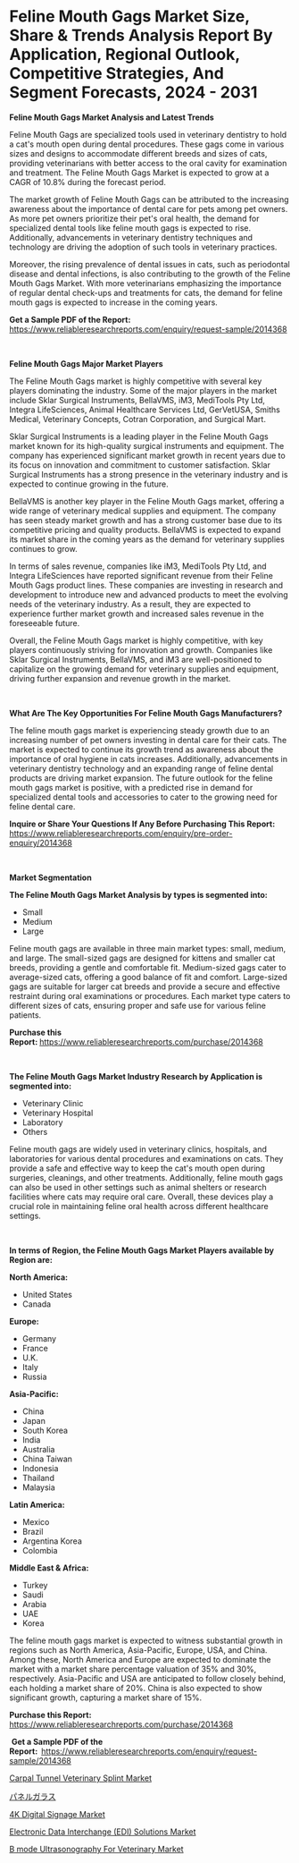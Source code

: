 <p><h1>Feline Mouth Gags Market Size, Share & Trends Analysis Report By Application, Regional Outlook, Competitive Strategies, And Segment Forecasts, 2024 - 2031</h1></p><p><strong>Feline Mouth Gags Market Analysis and Latest Trends</strong></p>
<p><p>Feline Mouth Gags are specialized tools used in veterinary dentistry to hold a cat's mouth open during dental procedures. These gags come in various sizes and designs to accommodate different breeds and sizes of cats, providing veterinarians with better access to the oral cavity for examination and treatment. The Feline Mouth Gags Market is expected to grow at a CAGR of 10.8% during the forecast period.</p><p>The market growth of Feline Mouth Gags can be attributed to the increasing awareness about the importance of dental care for pets among pet owners. As more pet owners prioritize their pet's oral health, the demand for specialized dental tools like feline mouth gags is expected to rise. Additionally, advancements in veterinary dentistry techniques and technology are driving the adoption of such tools in veterinary practices.</p><p>Moreover, the rising prevalence of dental issues in cats, such as periodontal disease and dental infections, is also contributing to the growth of the Feline Mouth Gags Market. With more veterinarians emphasizing the importance of regular dental check-ups and treatments for cats, the demand for feline mouth gags is expected to increase in the coming years.</p></p>
<p><strong>Get a Sample PDF of the Report:&nbsp;</strong> <a href="https://www.reliableresearchreports.com/enquiry/request-sample/2014368">https://www.reliableresearchreports.com/enquiry/request-sample/2014368</a></p>
<p>&nbsp;</p>
<p><strong>Feline Mouth Gags Major Market Players</strong></p>
<p><p>The Feline Mouth Gags market is highly competitive with several key players dominating the industry. Some of the major players in the market include Sklar Surgical Instruments, BellaVMS, iM3, MediTools Pty Ltd, Integra LifeSciences, Animal Healthcare Services Ltd, GerVetUSA, Smiths Medical, Veterinary Concepts, Cotran Corporation, and Surgical Mart.</p><p>Sklar Surgical Instruments is a leading player in the Feline Mouth Gags market known for its high-quality surgical instruments and equipment. The company has experienced significant market growth in recent years due to its focus on innovation and commitment to customer satisfaction. Sklar Surgical Instruments has a strong presence in the veterinary industry and is expected to continue growing in the future.</p><p>BellaVMS is another key player in the Feline Mouth Gags market, offering a wide range of veterinary medical supplies and equipment. The company has seen steady market growth and has a strong customer base due to its competitive pricing and quality products. BellaVMS is expected to expand its market share in the coming years as the demand for veterinary supplies continues to grow.</p><p>In terms of sales revenue, companies like iM3, MediTools Pty Ltd, and Integra LifeSciences have reported significant revenue from their Feline Mouth Gags product lines. These companies are investing in research and development to introduce new and advanced products to meet the evolving needs of the veterinary industry. As a result, they are expected to experience further market growth and increased sales revenue in the foreseeable future.</p><p>Overall, the Feline Mouth Gags market is highly competitive, with key players continuously striving for innovation and growth. Companies like Sklar Surgical Instruments, BellaVMS, and iM3 are well-positioned to capitalize on the growing demand for veterinary supplies and equipment, driving further expansion and revenue growth in the market.</p></p>
<p>&nbsp;</p>
<p><strong>What Are The Key Opportunities For Feline Mouth Gags Manufacturers?</strong></p>
<p><p>The feline mouth gags market is experiencing steady growth due to an increasing number of pet owners investing in dental care for their cats. The market is expected to continue its growth trend as awareness about the importance of oral hygiene in cats increases. Additionally, advancements in veterinary dentistry technology and an expanding range of feline dental products are driving market expansion. The future outlook for the feline mouth gags market is positive, with a predicted rise in demand for specialized dental tools and accessories to cater to the growing need for feline dental care.</p></p>
<p><strong>Inquire or Share Your Questions If Any Before Purchasing This Report:</strong> <a href="https://www.reliableresearchreports.com/enquiry/pre-order-enquiry/2014368">https://www.reliableresearchreports.com/enquiry/pre-order-enquiry/2014368</a></p>
<p>&nbsp;</p>
<p><strong>Market Segmentation</strong></p>
<p><strong>The Feline Mouth Gags Market Analysis by types is segmented into:</strong></p>
<p><ul><li>Small</li><li>Medium</li><li>Large</li></ul></p>
<p><p>Feline mouth gags are available in three main market types: small, medium, and large. The small-sized gags are designed for kittens and smaller cat breeds, providing a gentle and comfortable fit. Medium-sized gags cater to average-sized cats, offering a good balance of fit and comfort. Large-sized gags are suitable for larger cat breeds and provide a secure and effective restraint during oral examinations or procedures. Each market type caters to different sizes of cats, ensuring proper and safe use for various feline patients.</p></p>
<p><strong>Purchase this Report:&nbsp;</strong><a href="https://www.reliableresearchreports.com/purchase/2014368">https://www.reliableresearchreports.com/purchase/2014368</a></p>
<p>&nbsp;</p>
<p><strong>The Feline Mouth Gags Market Industry Research by Application is segmented into:</strong></p>
<p><ul><li>Veterinary Clinic</li><li>Veterinary Hospital</li><li>Laboratory</li><li>Others</li></ul></p>
<p><p>Feline mouth gags are widely used in veterinary clinics, hospitals, and laboratories for various dental procedures and examinations on cats. They provide a safe and effective way to keep the cat's mouth open during surgeries, cleanings, and other treatments. Additionally, feline mouth gags can also be used in other settings such as animal shelters or research facilities where cats may require oral care. Overall, these devices play a crucial role in maintaining feline oral health across different healthcare settings.</p></p>
<p>&nbsp;</p>
<p><strong>In terms of Region, the Feline Mouth Gags Market Players available by Region are:</strong></p>
<p>
    <p> <strong> North America: </strong>
        <ul>
            <li>United States</li>
            <li>Canada</li>
        </ul>
        </p> 
    <p> <strong> Europe: </strong>
        <ul>
            <li>Germany</li>
            <li>France</li>
            <li>U.K.</li>
            <li>Italy</li>
            <li>Russia</li>
        </ul>
        </p> 
    <p> <strong> Asia-Pacific: </strong>
        <ul>
            <li>China</li>
            <li>Japan</li>
            <li>South Korea</li>
            <li>India</li>
            <li>Australia</li>
            <li>China Taiwan</li>
            <li>Indonesia</li>
            <li>Thailand</li>
            <li>Malaysia</li>
        </ul>
        </p> 
    <p> <strong> Latin America: </strong>
        <ul>
            <li>Mexico</li>
            <li>Brazil</li>
            <li>Argentina Korea</li>
            <li>Colombia</li>
        </ul>
        </p> 
    <p> <strong> Middle East & Africa: </strong>
        <ul>
            <li>Turkey</li>
            <li>Saudi</li>
            <li>Arabia</li>
            <li>UAE</li>
            <li>Korea</li>
        </ul>
    </p>
    </p>
<p><p>The feline mouth gags market is expected to witness substantial growth in regions such as North America, Asia-Pacific, Europe, USA, and China. Among these, North America and Europe are expected to dominate the market with a market share percentage valuation of 35% and 30%, respectively. Asia-Pacific and USA are anticipated to follow closely behind, each holding a market share of 20%. China is also expected to show significant growth, capturing a market share of 15%.</p></p>
<p><strong>Purchase this Report: </strong><a href="https://www.reliableresearchreports.com/purchase/2014368">https://www.reliableresearchreports.com/purchase/2014368</a></p>
<p>&nbsp;<strong>Get a Sample PDF of the Report:&nbsp;&nbsp;</strong><a href="https://www.reliableresearchreports.com/enquiry/request-sample/2014368">https://www.reliableresearchreports.com/enquiry/request-sample/2014368</a></p>
<p><strong></strong></p>
<p><p><a href="https://github.com/jj19131/Market-Research-Report-List-1/blob/main/carpal-tunnel-veterinary-splint-market.md">Carpal Tunnel Veterinary Splint Market</a></p><p><a href="https://medium.com/@terrellconn_13145/%E3%83%91%E3%83%8D%E3%83%AB%E3%82%AC%E3%83%A9%E3%82%B9%E5%B8%82%E5%A0%B4-2031%E5%B9%B4%E3%81%BE%E3%81%A7%E3%81%AE%E3%83%88%E3%83%AC%E3%83%B3%E3%83%89-%E4%BA%88%E6%B8%AC-%E7%AB%B6%E4%BA%89%E5%88%86%E6%9E%90-e3182b3c796b">パネルガラス</a></p><p><a href="https://view.publitas.com/reportprime-1/global-4k-digital-signage-market-size-and-market-trends-insights-and-projections-from-2024-to-2031/">4K Digital Signage Market</a></p><p><a href="https://funky-papaya-cf4.notion.site/Electronic-Data-Interchange-EDI-Solutions-Market-Provides-Detailed-Segmentation-of-this-Market-bas-5a4b8dfc8b2c48b08991fbf6db443d11">Electronic Data Interchange (EDI) Solutions Market</a></p><p><a href="https://github.com/jodemen/Market-Research-Report-List-1/blob/main/b-mode-ultrasonography-for-veterinary-market.md">B mode Ultrasonography For Veterinary Market</a></p></p>